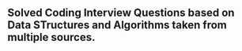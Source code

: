## Solved Coding Interview Questions based on Data STructures and Algorithms taken from multiple sources.